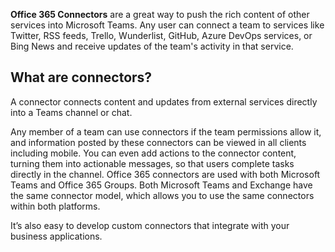**Office 365 Connectors** are a great way to push the rich content of other services into Microsoft Teams. Any user can connect a team to services like Twitter, RSS feeds, Trello, Wunderlist, GitHub, Azure DevOps services, or Bing News and receive updates of the team's activity in that service.

## What are connectors?

A connector connects content and updates from external services directly into a Teams channel or chat.

Any member of a team can use connectors if the team permissions allow it, and information posted by these connectors can be viewed in all clients including mobile. You can even add actions to the connector content, turning them into actionable messages, so that users complete tasks directly in the channel. Office 365 connectors are used with both Microsoft Teams and Office 365 Groups. Both Microsoft Teams and Exchange have the same connector model, which allows you to use the same connectors within both platforms.

It’s also easy to develop custom connectors that integrate with your business applications.
